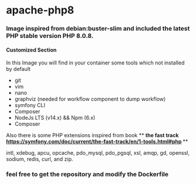 # apache-php8
<h3>Image inspired from debian:buster-slim and included the latest PHP stable version PHP 8.0.8.</h3>

<h4>Customized Section</h4>

<p>In this Image you will find in your container some tools which not installed by default</p>

<ul>
<li> git </li>
<li> vim </li>
<li> nano </li>
<li> graphviz (needed for workflow component to dump workflow)</li>
<li> symfony CLI </li>
<li> Composer </li>
<li> NodeJs LTS (v14.x) && Npm (6.x) </li>
<li> Composer </li>
</ul>

Also there is some PHP extensions inspired from book ** <b>the fast track https://symfony.com/doc/current/the-fast-track/en/1-tools.html#php </b>**
<p>
intl, xdebug, apcu, opcache, pdo_mysql, pdo_pgsql, xsl, amqp, gd, openssl, sodium, redis, curl, and zip.
</p>




<h3>feel free to get the repository and modify the Dockerfile</h3>
